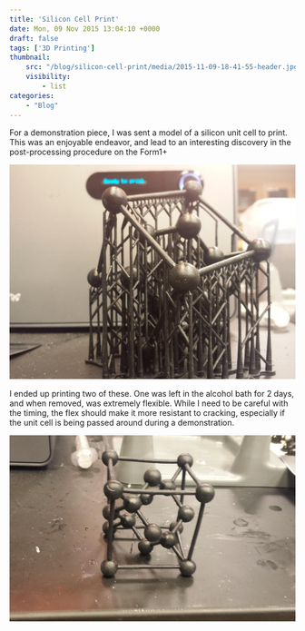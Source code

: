 ```yaml
---
title: 'Silicon Cell Print'
date: Mon, 09 Nov 2015 13:04:10 +0000
draft: false
tags: ['3D Printing']
thumbnail: 
    src: "/blog/silicon-cell-print/media/2015-11-09-18-41-55-header.jpg"
    visibility:
        - list
categories:
    - "Blog"
---
```


For a demonstration piece, I was sent a model of a silicon unit cell to print. This was an enjoyable endeavor, and lead to an interesting discovery in the post-processing procedure on the Form1+

![2015-11-09 18.41.55.jpg](media/2015-11-06-14-51-01.jpg)  

I ended up printing two of these. One was left in the alcohol bath for 2 days, and when removed, was extremely flexible. While I need to be careful with the timing, the flex should make it more resistant to cracking, especially if the unit cell is being passed around during a demonstration.

![2015-11-09 18.41.55.jpg](media/2015-11-09-18-41-551.jpg)